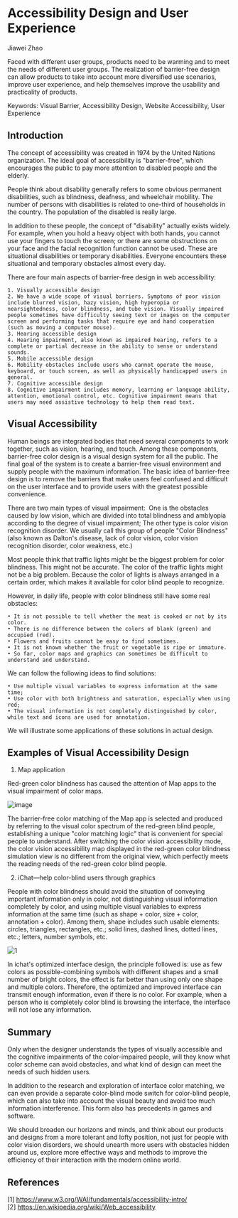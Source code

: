 # Accessibility Design and User Experience  
Jiawei Zhao


Faced with different user groups, products need to be warming and to meet the needs of different user groups. The realization of barrier-free design can allow products to take into account more diversified use scenarios, improve user experience, and help themselves improve the usability and practicality of products.  

Keywords: Visual Barrier, Accessibility Design, Website Accessibility, User Experience


## Introduction

The concept of accessibility was created in 1974 by the United Nations organization. The ideal goal of accessibility is "barrier-free", which encourages the public to pay more attention to disabled people and the elderly.

People think about disability generally refers to some obvious permanent disabilities, such as blindness, deafness, and wheelchair mobility. The number of persons with disabilities is related to one-third of households in the country. The population of the disabled is really large.

In addition to these people, the concept of "disability" actually exists widely. For example, when you hold a heavy object with both hands, you cannot use your fingers to touch the screen; or there are some obstructions on your face and the facial recognition function cannot be used. These are situational disabilities or temporary disabilities. Everyone encounters these situational and temporary obstacles almost every day.

There are four main aspects of barrier-free design in web accessibility:  

    1. Visually accessible design
    2. We have a wide scope of visual barriers. Symptoms of poor vision include blurred vision, hazy vision, high hyperopia or nearsightedness, color blindness, and tube vision. Visually impaired people sometimes have difficulty seeing text or images on the computer screen and performing tasks that require eye and hand cooperation (such as moving a computer mouse).
    3. Hearing accessible design
    4. Hearing impairment, also known as impaired hearing, refers to a complete or partial decrease in the ability to sense or understand sounds.
    5. Mobile accessible design
    6. Mobility obstacles include users who cannot operate the mouse, keyboard, or touch screen, as well as physically handicapped users in general.
    7. Cognitive accessible design
    8. Cognitive impairment includes memory, learning or language ability, attention, emotional control, etc. Cognitive impairment means that users may need assistive technology to help them read text.

## Visual Accessibility

Human beings are integrated bodies that need several components to work together, such as vision, hearing, and touch. Among these components, barrier-free color design is a visual design system for all the public. The final goal of the system is to create a barrier-free visual environment and supply people with the maximum information. The basic idea of barrier-free design is to remove the barriers that make users feel confused and difficult on the user interface and to provide users with the greatest possible convenience.

There are two main types of visual impairment: 
One is the obstacles caused by low vision, which are divided into total blindness and amblyopia according to the degree of visual impairment; The other type is color vision recognition disorder. We usually call this group of people "Color Blindness" (also known as Dalton's disease, lack of color vision, color vision recognition disorder, color weakness, etc.)

Most people think that traffic lights might be the biggest problem for color blindness. This might not be accurate. The color of the traffic lights might not be a big problem. Because the color of lights is always arranged in a certain order, which makes it available for color blind people to recognize.

However, in daily life, people with color blindness still have some real obstacles:

    • It is not possible to tell whether the meat is cooked or not by its color.
    • There is no difference between the colors of blank (green) and occupied (red).
    • Flowers and fruits cannot be easy to find sometimes.
    • It is not known whether the fruit or vegetable is ripe or immature.
    • So far, color maps and graphics can sometimes be difficult to understand and understand.

We can follow the following ideas to find solutions:

    • Use multiple visual variables to express information at the same time;
    • Use color with both brightness and saturation, especially when using red; 
    • The visual information is not completely distinguished by color, while text and icons are used for annotation.

We will illustrate some applications of these solutions in actual design.

## Examples of Visual Accessibility Design

1. Map application

Red-green color blindness has caused the attention of Map apps to the visual impairment of color maps.

![image](https://user-images.githubusercontent.com/59852184/144951628-744ae702-c186-4fe5-b533-ce7230d3ff64.png)

The barrier-free color matching of the Map app is selected and produced by referring to the visual color spectrum of the red-green blind people, establishing a unique "color matching logic" that is convenient for special people to understand. After switching the color vision accessibility mode, the color vision accessibility map displayed in the red-green color blindness simulation view is no different from the original view, which perfectly meets the reading needs of the red-green color blind people.


2. iChat—help color-blind users through graphics

People with color blindness should avoid the situation of conveying important information only in color, not distinguishing visual information completely by color, and using multiple visual variables to express information at the same time (such as shape + color, size + color, annotation + color). Among them, shape includes such usable elements: circles, triangles, rectangles, etc.; solid lines, dashed lines, dotted lines, etc.; letters, number symbols, etc.  

![1](https://user-images.githubusercontent.com/59852184/144970523-a8489a29-de40-47d4-aae2-5721891730b9.png)

In ichat's optimized interface design, the principle followed is: use as few colors as possible-combining symbols with different shapes and a small number of bright colors, the effect is far better than using only one shape and multiple colors. Therefore, the optimized and improved interface can transmit enough information, even if there is no color. For example, when a person who is completely color blind is browsing the interface, the interface will not lose any information.

## Summary

Only when the designer understands the types of visually accessible and the cognitive impairments of the color-impaired people, will they know what color scheme can avoid obstacles, and what kind of design can meet the needs of such hidden users.

In addition to the research and exploration of interface color matching, we can even provide a separate color-blind mode switch for color-blind people, which can also take into account the visual beauty and avoid too much information interference. This form also has precedents in games and software. 

We should broaden our horizons and minds, and think about our products and designs from a more tolerant and lofty position, not just for people with color vision disorders, we should unearth more users with obstacles hidden around us, explore more effective ways and methods to improve the efficiency of their interaction with the modern online world.

## References

[1] https://www.w3.org/WAI/fundamentals/accessibility-intro/  
[2] https://en.wikipedia.org/wiki/Web_accessibility
